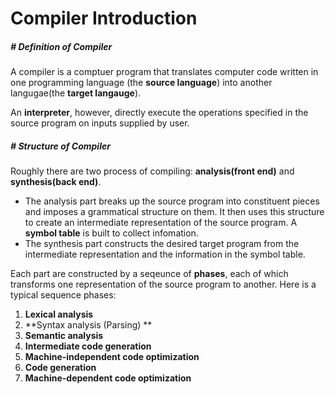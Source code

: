 # Compiler Introduction

##### # Definition of Compiler

A compiler is a comptuer program that translates computer code written in one programming language (the **source language**) into another langugae(the **target langauge**).

An **interpreter**, however, directly execute the operations specified in the source program on inputs supplied by user.



##### # Structure of Compiler

Roughly there are two process of compiling: **analysis(front end)** and **synthesis(back end)**.

- The analysis part breaks up the source program into constituent pieces and imposes a grammatical structure on them. It then uses this structure to create an intermediate representation of the source program. A **symbol table** is built to collect infomation.
- The synthesis part constructs the desired target program from the intermediate representation and the information in the symbol table.

Each part are constructed by a seqeunce of **phases**, each of which transforms one representation of the source program to another. Here is a typical sequence phases:

1. **Lexical analysis**
2. **Syntax analysis (Parsing) **
3. **Semantic analysis**
4. **Intermediate code generation**
5. **Machine-independent code optimization**
6. **Code generation**
7. **Machine-dependent code optimization**


